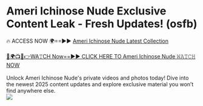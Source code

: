 # Ameri Ichinose Nude Exclusive Content Leak - Fresh Updates! (osfb)

🔥 ACCESS NOW 🌍==►► <a href="https://tinyurl.com/yc657z5k" rel="nofollow">Ameri Ichinose Nude Latest Collection</a>
<br><br>
[🔴🌍📺📱👉WA𝚃CH Now==►► CLICK HERE TO Ameri Ichinose Nude 𝚆𝙰𝚃𝙲𝙷 NOW](https://tinyurl.com/yc657z5k)
<br><br>
Unlock Ameri Ichinose Nude's private videos and photos today! Dive into the newest 2025 content updates and explore exclusive material you won’t find anywhere else.
<br>
<a href="https://tinyurl.com/yc657z5k" rel="nofollow" data-target="animated-image.originalLink"><img src="https://camo.githubusercontent.com/8a4f000d20f83aca3bf7ec5f350d767afa0574a8a352519fd8cfa583a6f93a33/68747470733a2f2f692e696d6775722e636f6d2f644a486b345a712e676966" data-canonical-src="https://i.imgur.com/dJHk4Zq.gif" style="max-width: 100%; display: inline-block;" data-target="animated-image.originalImage"></a>
<br>
